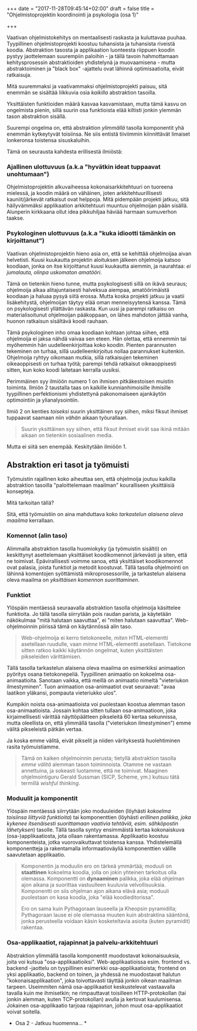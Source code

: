 +++
date = "2017-11-28T09:45:14+02:00"
draft = false
title = "Ohjelmistoprojektin koordinointi ja psykologia (osa 1)"

+++

Vaativan ohjelmistokehitys on mentaalisesti raskasta ja kuluttavaa puuhaa. Tyypillinen ohjelmistoprojekti koostuu tuhansista ja tuhansista riveistä koodia. Abstraktion tasosta ja applikaation luonteesta riippuen koodin pystyy jaottelemaan suurempiin paloihin - ja tällä tavoin hahmottamaan kehitysprosessin abstraktioiden yhdistelynä ja muovaamisena - mutta abstraktoiminen ja "black box" -ajattelu ovat lähinnä optimisaatioita, eivät ratkaisuja. 

Mitä suuremmaksi ja vaativammaksi ohjelmistoprojekti paisuu, sitä enemmän se sisältää liikkuvia osia *kaikilla* abstraktion tasoilla.

Yksittäisten funktioiden määrä kasvaa kasvamistaan, mutta tämä kasvu on ongelmista pienin, sillä suurin osa funktioista elää kiltisti jonkin ylemmän tason abstraktion sisällä. 

Suurempi ongelma on, että abstraktion *ylimmällä* tasolla komponentit yhä enemmän kytkeytyvät toisiinsa. Ne siis entistä tiiviimmin kiinnittävät limaiset lonkeronsa toistensa sisuskaluihin. 

Tämä on seurausta kahdesta erillisestä ilmiöstä:

### Ajallinen ulottuvuus (a.k.a "hyvätkin ideat tuppaavat unohtumaan") 

Ohjelmistoprojektin alkuvaiheessa kokonaisarkkitehtuuri on tuoreena mielessä, ja koodin määrä on vähäinen, joten arkkitehtuurillisesti kauniit/järkevät ratkaisut ovat helppoja. Mitä pidempään projekti jatkuu, sitä häilyvämmäksi applikaation arkkitehtuuri muuntuu ohjelmoijan pään sisällä. Alunperin kirkkaana ollut idea pikkuhiljaa häviää harmaan sumuverhon taakse.

### Psykologinen ulottuvuus (a.k.a "kuka idiootti tämänkin on kirjoittanut") 

Vaativan ohjelmistoprojektin hieno asia on, että se kehittää ohjelmoijaa aivan helvetisti. Kuusi kuukautta projektin aloituksen jälkeen ohjelmoija katsoo koodiaan, jonka on itse kirjoittanut kuusi kuukautta aiemmin, ja naurahtaa: *ei jumalauta, olinpa uskomaton amatööri*.

Tämä on tietenkin hieno tunne, mutta psykologisesti sillä on ikävä seuraus; ohjelmoija alkaa alitajuntaisesti halveksua aiempaa, amatöörimäistä koodiaan ja haluaa pysyä siitä erossa. Mutta koska projekti jatkuu ja vaatii lisäkehitystä, ohjelmoijan täytyy elää oman menneisyytensä kanssa. Tämä on psykologisesti yllättävän raskasta. Kun uusi ja parempi ratkaisu on materialisoitunut ohjelmoijan pääkoppaan, on lähes mahdoton jättää vanha, huonon ratkaisun sisältävä koodi rauhaan.

Tämä psykologinen inho omaa koodiaan kohtaan johtaa siihen, että ohjelmoija ei jaksa nähdä vaivaa sen eteen. Hän olettaa, että ennemmin tai myöhemmin hän uudelleenkirjoittaa koko koodin. Pienten parannusten tekeminen on turhaa, sillä uudelleenkirjoitus nollaa parannukset kuitenkin. Ohjelmoija ryhtyy oikomaan mutkia, sillä ratkaisujen tekeminen oikeaoppisesti on turhaa työtä; parempi tehdä ratkaisut oikeaoppisesti sitten, kun koko koodi laitetaan kerralla uusiksi.

Perimmäinen syy ilmiöön numero 1 on ihmisen pitkäkestoisen muistin toiminta. Ilmiön 2 taustalla taas on kaikille kunnianhimoisille ihmisille tyypillinen perfektionismi yhdistettynä pakonomaiseen ajankäytön optimointiin ja ylianalysointiin. 

Ilmiö 2 on kenties *toiseksi* suurin yksittäinen syy siihen, miksi fiksut ihmiset tuppaavat saamaan niin *vähän* aikaan työurallaan.

> Suurin yksittäinen syy siihen, että fiksut ihmiset eivät saa ikinä mitään aikaan on tietenkin sosiaalinen media.

Mutta ei siitä sen enempää. Keskitytään ilmiöön 1. 

## Abstraktion eri tasot ja työmuisti 

Työmuistin rajallinen koko aiheuttaa sen, että ohjelmoija joutuu kaikilla abstraktion tasoilla "paloittelemaan maailman" kouralliseen yksittäisiä konsepteja. 

Mitä tarkoitan tällä?

Sitä, että työmuistiin on aina mahduttava koko *tarkastelun alaisena oleva maailma* kerrallaan.

### Komennot (alin taso)

Alimmalla abstraktion tasolla huomiokyky (ja työmuistin sisältö) on keskittynyt asettelemaan yksittäiset koodikomennot järkevästi ja siten, että ne toimivat. Epävirallisesti voimme sanoa, että yksittäiset koodikomennot ovat palasia, joista funktiot ja metodit koostuvat. Tällä tasolla ohjelmointi on lähinnä komentojen syöttämistä mikroprosessorille, ja tarkastelun alaisena oleva maailma on *yksittäisen komennon suorittaminen*.

### Funktiot 

Ylöspäin mentäessä seuraavalla abstraktion tasolla ohjelmoija käsittelee funktioita. Jo tällä tasolla siirrytään pois raudan parista, ja käytetään näkökulmaa "mitä halutaan saavuttaa", ei "miten halutaan saavuttaa". Web-ohjelmoinnin piirissä tämä on käytännössä alin taso. 

> Web-ohjelmoija ei kerro tietokoneelle, *miten* HTML-elementti asetellaan ruudulle, vaan *minne* HTML-elementti asetellaan. Tietokone sitten ratkoo kaikki käytännön ongelmat, kuten yksittäisten pikseleiden värittämisen.

Tällä tasolla tarkastelun alaisena oleva maailma on esimerkiksi animaation pyöritys osana tietokonepeliä. Tyypillinen animaatio on kokoelma osa-animaatioita. Sanotaan vaikka, että meillä on animaatio nimeltä "vieteriukon ilmestyminen". Tuon animaation osa-animaatiot ovat seuraavat: "avaa laatikon yläkansi, pompauta vieteriukko ulos". 

Kumpikin noista osa-animaatioista voi puolestaan koostua alemman tason osa-animaatioista. Jossain kohtaa sitten tullaan osa-animaatioon, joka kirjaimellisesti värittää näyttöpäätteen pikseleitä 60 kertaa sekunnissa, mutta oleellista on, että ylimmällä tasolla ("vieteriukon ilmestyminen") emme välitä pikseleistä pätkän vertaa. 

Ja koska emme välitä, eivät pikselit ja niiden värityksestä huolehtiminen rasita työmuistiamme.

> Tämä on kaiken ohjelmoinnin perusta; tietyllä abstraktion tasolla *emme välitä* alemman tason toiminnoista. Otamme ne vastaan annettuina, ja sokeasti luotamme, että ne toimivat. Maaginen ohjelmointiguru Gerald Sussman (SICP, Scheme, ym.) kutsuu tätä termillä *wishful thinking*. 

### Moduulit ja komponentit

Ylöspäin mentäessä siirrytään joko moduuleiden (löyhästi *kokoelma toisiinsa liittyviä funktioita*) tai komponenttien (löyhästi *erillinen palikka, joka kykenee itsenäisesti suorittamaan vaativia tehtäviä, esim. sähköpostin lähetyksen*) tasolle. Tällä tasolla syntyy ensimmäistä kertaa kokonaiskuva (osa-)applikaatiosta, jota ollaan rakentamassa. Applikaatio koostuu komponenteista, jotka vuorovaikuttavat toistensa kanssa. Yhdistelemällä komponentteja ja rakentamalla informaatioväyliä komponenttien välille saavutetaan applikaatio.

> Komponentin ja moduulin ero on tärkeä ymmärtää; moduuli on **staattinen** kokoelma koodia, jolla on jokin yhteinen tarkoitus olla olemassa. Komponentti on **dynaaminen** palikka, joka elää ohjelman ajon aikana ja suorittaa vastuulleen kuuluvia velvollisuuksia. Komponentti on siis ohjelman ajon aikana elävä asia; moduuli puolestaan on kasa koodia, joka "elää koodieditorissa". 
>
>
>
> Ero on sama kuin Pythagoraan lauseella ja Kheopsin pyramidilla; Pythagoraan lause ei ole olemassa muuten kuin abstraktina sääntönä, jonka perusteella voidaan käsin kosketeltavia asioita (kuten pyramidit) rakentaa.

### Osa-applikaatiot, rajapinnat ja palvelu-arkkitehtuuri

Abstraktion ylimmällä tasolla komponentit muodostavat kokonaisuuksia, joita voi kutsua "osa-applikaatioiksi". Web-applikaatioissa esim. frontend vs. backend -jaottelu on tyypillinen esimerkki osa-applikaatioista; frontend on yksi applikaatio, backend on toinen, ja yhdessä ne muodostavat halutun "kokonaisapplikaation", joka toivottavasti täyttää jonkin oikean maailman tarpeen. Useimmiten nämä osa-applikaatiot keskustelevat vastaavalla tavalla kuin me ihmisetkin; ne rimpauttavat toisilleen HTTP-protokollan (tai jonkin alemman, kuten TCP-protokollan) avulla ja kertovat kuulumisensa. Jokainen osa-applikaatio tarjoaa rajapinnan, johon muut osa-applikaatiot voivat soitella.

* Osa 2 - Jatkuu huomenna... *


